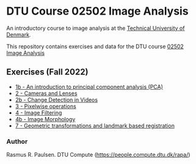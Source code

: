 # DTU Course 02502 Image Analysis

An introductory course to image analysis at the [Technical University of Denmark](www.dtu.dk).

This repository contains exercises and data for the DTU course [02502 Image Analysis](http://courses.compute.dtu.dk/02502/)

## Exercises (Fall 2022)

- [1b - An introduction to principal component analysis (PCA)](exercises/ex1b-PCA)
- [2 - Cameras and Lenses](exercises/ex2-CamerasAndLenses)
- [2b - Change Detection in Videos](exercises/ex2b-ChangeDetectionInVideos)
- [3 - Pixelwise operations](exercises/ex3-PixelwiseOperations)
- [4 - Image Filtering](exercises/ex4-ImageFiltering)
- [4b - Image Morphology](exercises/ex4b-ImageMorphology)
- [7 - Geometric transformations and landmark based registration](exercises/ex7-GeometricTransformationsAndRegistration)

### Author

Rasmus R. Paulsen. DTU Compute (https://people.compute.dtu.dk/rapa/)
